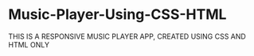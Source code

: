 # Music-Player-Using-CSS-HTML

THIS IS A RESPONSIVE MUSIC PLAYER APP, CREATED USING CSS AND HTML ONLY
